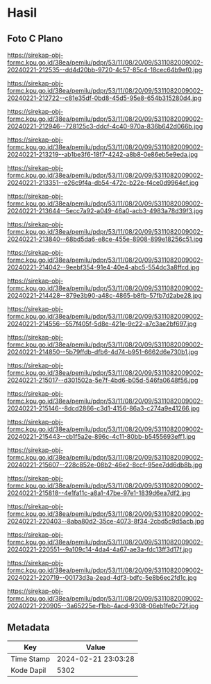 # Hasil

## Foto C Plano

https://sirekap-obj-formc.kpu.go.id/38ea/pemilu/pdpr/53/11/08/20/09/5311082009002-20240221-212535--dd4d20bb-9720-4c57-85c4-18cec64b9ef0.jpg

https://sirekap-obj-formc.kpu.go.id/38ea/pemilu/pdpr/53/11/08/20/09/5311082009002-20240221-212722--c81e35df-0bd8-45d5-95e8-654b315280d4.jpg

https://sirekap-obj-formc.kpu.go.id/38ea/pemilu/pdpr/53/11/08/20/09/5311082009002-20240221-212946--728125c3-ddcf-4c40-970a-836b642d066b.jpg

https://sirekap-obj-formc.kpu.go.id/38ea/pemilu/pdpr/53/11/08/20/09/5311082009002-20240221-213219--ab1be3f6-18f7-4242-a8b8-0e86eb5e9eda.jpg

https://sirekap-obj-formc.kpu.go.id/38ea/pemilu/pdpr/53/11/08/20/09/5311082009002-20240221-213351--e26c9f4a-db54-472c-b22e-f4ce0d9964ef.jpg

https://sirekap-obj-formc.kpu.go.id/38ea/pemilu/pdpr/53/11/08/20/09/5311082009002-20240221-213644--5ecc7a92-a049-46a0-acb3-4983a78d39f3.jpg

https://sirekap-obj-formc.kpu.go.id/38ea/pemilu/pdpr/53/11/08/20/09/5311082009002-20240221-213840--68bd5da6-e8ce-455e-8908-899e18256c51.jpg

https://sirekap-obj-formc.kpu.go.id/38ea/pemilu/pdpr/53/11/08/20/09/5311082009002-20240221-214042--9eebf354-91e4-40e4-abc5-554dc3a8ffcd.jpg

https://sirekap-obj-formc.kpu.go.id/38ea/pemilu/pdpr/53/11/08/20/09/5311082009002-20240221-214428--879e3b90-a48c-4865-b8fb-57fb7d2abe28.jpg

https://sirekap-obj-formc.kpu.go.id/38ea/pemilu/pdpr/53/11/08/20/09/5311082009002-20240221-214556--557f405f-5d8e-421e-9c22-a7c3ae2bf697.jpg

https://sirekap-obj-formc.kpu.go.id/38ea/pemilu/pdpr/53/11/08/20/09/5311082009002-20240221-214850--5b79ffdb-dfb6-4d74-b951-6662d6e730b1.jpg

https://sirekap-obj-formc.kpu.go.id/38ea/pemilu/pdpr/53/11/08/20/09/5311082009002-20240221-215017--d301502a-5e7f-4bd6-b05d-546fa0648f56.jpg

https://sirekap-obj-formc.kpu.go.id/38ea/pemilu/pdpr/53/11/08/20/09/5311082009002-20240221-215146--8dcd2866-c3d1-4156-86a3-c274a9e41266.jpg

https://sirekap-obj-formc.kpu.go.id/38ea/pemilu/pdpr/53/11/08/20/09/5311082009002-20240221-215443--cb1f5a2e-896c-4c11-80bb-b5455693eff1.jpg

https://sirekap-obj-formc.kpu.go.id/38ea/pemilu/pdpr/53/11/08/20/09/5311082009002-20240221-215607--228c852e-08b2-46e2-8ccf-95ee7dd6db8b.jpg

https://sirekap-obj-formc.kpu.go.id/38ea/pemilu/pdpr/53/11/08/20/09/5311082009002-20240221-215818--4e1fa11c-a8a1-47be-97e1-1839d6ea7df2.jpg

https://sirekap-obj-formc.kpu.go.id/38ea/pemilu/pdpr/53/11/08/20/09/5311082009002-20240221-220403--8aba80d2-35ce-4073-8f34-2cbd5c9d5acb.jpg

https://sirekap-obj-formc.kpu.go.id/38ea/pemilu/pdpr/53/11/08/20/09/5311082009002-20240221-220551--9a109c14-4da4-4a67-ae3a-fdc13ff3d17f.jpg

https://sirekap-obj-formc.kpu.go.id/38ea/pemilu/pdpr/53/11/08/20/09/5311082009002-20240221-220719--00173d3a-2ead-4df3-bdfc-5e8b6ec2fd1c.jpg

https://sirekap-obj-formc.kpu.go.id/38ea/pemilu/pdpr/53/11/08/20/09/5311082009002-20240221-220905--3a65225e-f1bb-4acd-9308-06eb1fe0c72f.jpg


## Metadata

| Key        | Value               |
| ---------- | ------------------- |
| Time Stamp | 2024-02-21 23:03:28 |
| Kode Dapil | 5302                |




